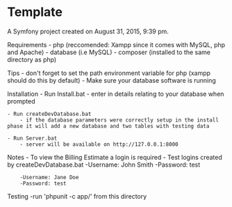 Template
========

A Symfony project created on August 31, 2015, 9:39 pm.

Requirements
	- php (reccomended: Xampp since it comes with MySQL, php and Apache)
	- database (i.e MySQL)
	- composer (installed to the same directory as php)

Tips
	- don't forget to set the path environment variable for php (xampp should do this by default)
	- Make sure your database software is running
	
Installation
	- Run Install.bat 
		- enter in details relating to your database when prompted
		
	- Run createDevDatabase.bat 
		- if the database parameters were correctly setup in the install phase it will add a new database and two tables with testing data
	
	- Run Server.bat
		- server will be available on http://127.0.0.1:8000
		
Notes
	- To view the Billing Estimate a login is required
	- Test logins created by createDevDatabase.bat
		-Username: John Smith
		-Password: test
		
		-Username: Jane Doe
		-Password: test
		
Testing
	-run 'phpunit -c app/' from this directory